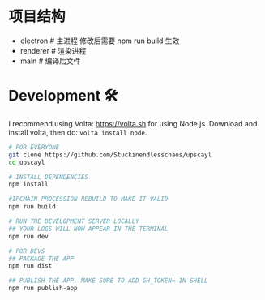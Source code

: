 # 项目结构

- electron # 主进程 修改后需要 npm run build 生效
- renderer # 渲染进程
- main # 编译后文件

# Development 🛠

I recommend using Volta: https://volta.sh for using Node.js.
Download and install volta, then do: `volta install node`.

```bash
# FOR EVERYONE
git clone https://github.com/Stuckinendlesschaos/upscayl
cd upscayl

# INSTALL DEPENDENCIES
npm install

#IPCMAIN PROCESSION REBUILD TO MAKE IT VALID
npm run build

# RUN THE DEVELOPMENT SERVER LOCALLY
## YOUR LOGS WILL NOW APPEAR IN THE TERMINAL
npm run dev

# FOR DEVS
## PACKAGE THE APP
npm run dist

## PUBLISH THE APP, MAKE SURE TO ADD GH_TOKEN= IN SHELL
npm run publish-app
```
